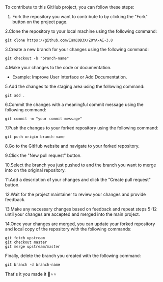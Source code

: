 
To contribute to this GitHub project, you can follow these steps:

1. Fork the repository you want to contribute to by clicking the "Fork" button on the project page.

2.Clone the repository to your local machine using the following command:

```
git clone https://github.com/IamCOD3X/ZOYA-AI-3.0
```
3.Create a new branch for your changes using the following command:

```
git checkout -b "branch-name"
```
4.Make your changes to the code or documentation.
- Example: Improve User Interface or Add Documentation.

5.Add the changes to the staging area using the following command:
```
git add . 
```

6.Commit the changes with a meaningful commit message using the following command:
```
git commit -m "your commit message"
```
7.Push the changes to your forked repository using the following command:
```
git push origin branch-name
```
8.Go to the GitHub website and navigate to your forked repository.

9.Click the "New pull request" button.

10.Select the branch you just pushed to and the branch you want to merge into on the original repository.

11.Add a description of your changes and click the "Create pull request" button.

12.Wait for the project maintainer to review your changes and provide feedback.

13.Make any necessary changes based on feedback and repeat steps 5-12 until your changes are accepted and merged into the main project.

14.Once your changes are merged, you can update your forked repository and local copy of the repository with the following commands:

```
git fetch upstream
git checkout master
git merge upstream/master
```
Finally, delete the branch you created with the following command:
```
git branch -d branch-name
```
That's it you made it 🐣⭐⭐

